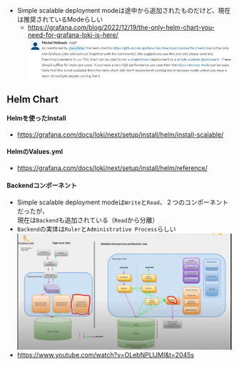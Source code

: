 - Simple scalable deployment modeは途中から追加されたものだけど、現在は推奨されているModeらしい
  - https://grafana.com/blog/2022/12/19/the-only-helm-chart-you-need-for-grafana-loki-is-here/  
    ![](image/simple%20scalable%20mode.jpg)

## Helm Chart
#### Helmを使ったInstall
- https://grafana.com/docs/loki/next/setup/install/helm/install-scalable/

#### HelmのValues.yml
- https://grafana.com/docs/loki/next/setup/install/helm/reference/

#### Backendコンポーネント
- Simple scalable deployment modeは`Write`と`Read`、２つのコンポーネントだったが、  
  現在は`Backend`も追加されている（`Read`から分離）
- `Backend`の実体は`Ruler`と`Administrative Process`らしい  
  ![](image/Loki_Backend.jpg)
- https://www.youtube.com/watch?v=OLebNPLIJMI&t=2045s